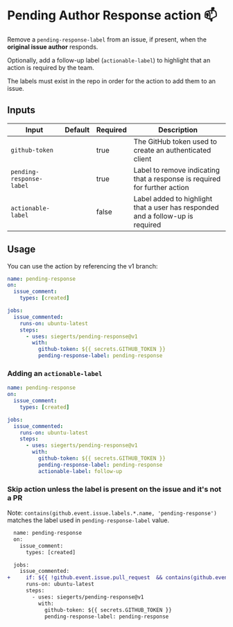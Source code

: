 # Pending Author Response action 📫

Remove a `pending-response-label` from an issue, if present, when the **original issue author** responds.

Optionally, add a follow-up label (`actionable-label`) to highlight that an action is required by the team.

The labels must exist in the repo in order for the action to add them to an issue.

## Inputs

| Input                    | Default | Required | Description                                                                    |
| ------------------------ | ------- | -------- | ------------------------------------------------------------------------------ |
| `github-token`           |         | true     | The GitHub token used to create an authenticated client                        |
| `pending-response-label` |         | true     | Label to remove indicating that a response is required for further action      |
| `actionable-label`       |         | false    | Label added to highlight that a user has responded and a follow-up is required |

## Usage

You can use the action by referencing the v1 branch:

```yaml
name: pending-response
on:
  issue_comment:
    types: [created]

jobs:
  issue_commented:
    runs-on: ubuntu-latest
    steps:
      - uses: siegerts/pending-response@v1
        with:
          github-token: ${{ secrets.GITHUB_TOKEN }}
          pending-response-label: pending-response
```

### Adding an `actionable-label`

```yaml
name: pending-response
on:
  issue_comment:
    types: [created]

jobs:
  issue_commented:
    runs-on: ubuntu-latest
    steps:
      - uses: siegerts/pending-response@v1
        with:
          github-token: ${{ secrets.GITHUB_TOKEN }}
          pending-response-label: pending-response
          actionable-label: follow-up
```

### Skip action unless the label is present on the issue and it's **not** a PR

Note: `contains(github.event.issue.labels.*.name, 'pending-response')` matches the label used in `pending-response-label` value.

```diff
  name: pending-response
  on:
    issue_comment:
      types: [created]

  jobs:
    issue_commented:
+     if: ${{ !github.event.issue.pull_request  && contains(github.event.issue.labels.*.name, 'pending-response') }}
      runs-on: ubuntu-latest
      steps:
        - uses: siegerts/pending-response@v1
          with:
            github-token: ${{ secrets.GITHUB_TOKEN }}
            pending-response-label: pending-response
```
